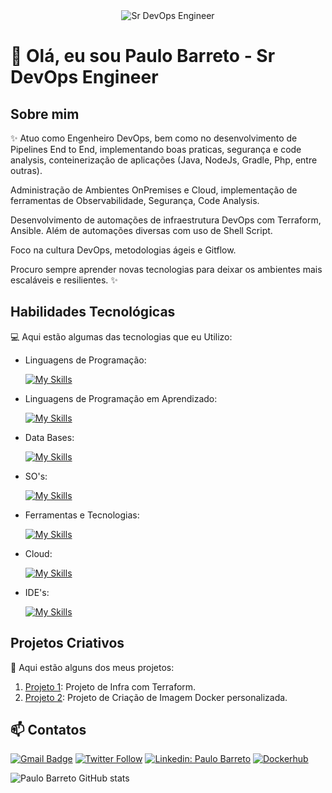 <div align="center">
  <img src="https://i.pinimg.com/originals/0f/25/e4/0f25e4668c1c7740b5ed41835339d67f.gif" alt="Sr DevOps Engineer">
</div>

# 🚀 Olá, eu sou Paulo Barreto - Sr DevOps Engineer 

## Sobre mim

✨ Atuo como Engenheiro DevOps, bem como no desenvolvimento de
Pipelines End to End, implementando boas praticas, segurança e code analysis, conteinerização de aplicações (Java, NodeJs, Gradle, Php, entre outras). 

Administração de Ambientes OnPremises e Cloud, implementação de ferramentas de Observabilidade, Segurança, Code Analysis.

Desenvolvimento de automações de infraestrutura DevOps com Terraform, Ansible. Além de automações diversas com uso de Shell Script.

Foco na cultura DevOps, metodologias ágeis e Gitflow.

Procuro sempre aprender novas tecnologias para deixar os ambientes mais escaláveis e resilientes. ✨

## Habilidades Tecnológicas

💻 Aqui estão algumas das tecnologias que eu Utilizo:

-  Linguagens de Programação: 

    [![My Skills](https://skillicons.dev/icons?i=bash,pwsh)](https://skillicons.dev)
-  Linguagens de Programação em Aprendizado:    

    [![My Skills](https://skillicons.dev/icons?i=python,go)](https://skillicons.dev)
- Data Bases: 

    [![My Skills](https://skillicons.dev/icons?i=postgres,mongo,mysql)](https://skillicons.dev)
- SO's: 

    [![My Skills](https://skillicons.dev/icons?i=linux,apple,windows)](https://skillicons.dev)    
- Ferramentas e Tecnologias: 

    [![My Skills](https://skillicons.dev/icons?i=git,githubactions,github,gitlab,bitbucket,jenkins,docker,kubernetes,ansible,grafana,prometheus,terraform&perline=6)](https://skillicons.dev)

- Cloud: 

    [![My Skills](https://skillicons.dev/icons?i=aws,azure&perline=7)](https://skillicons.dev)
- IDE's: 

    [![My Skills](https://skillicons.dev/icons?i=vscode,idea,pycharm&perline=7)](https://skillicons.dev)    


## Projetos Criativos

🎨 Aqui estão alguns dos meus projetos:

1. [Projeto 1](https://github.com/pcbarretos/infra-as-code): Projeto de Infra com Terraform.
2. [Projeto 2](https://github.com/pcbarretos/wildfly-alpine): Projeto de Criação de Imagem Docker personalizada.


## 📫 Contatos

[![Gmail Badge](https://img.shields.io/badge/-paullo.barreto@gmail.com-006bed?style=flat-square&logo=Gmail&logoColor=red&link=mailto:paullo.barreto@gmail.com)](mailto:paullo.barreto@gmail.com)
[![Twitter Follow](https://img.shields.io/twitter/follow/pc_barretos?style=social)](https://x.com/pc_barretos)
[![Linkedin: Paulo Barreto](https://img.shields.io/badge/-PauloBarreto-blue?style=flat-square&logo=Linkedin&logoColor=white&link=https://www.linkedin.com/in/paulocbarreto/)](https://www.linkedin.com/in/paulocbarreto/)
[![Dockerhub](https://img.shields.io/badge/-Pcbarreto-gray?style=flat-square&logo=Docker&logoColor=white&link=https://hub.docker.com/r/pcbarreto)](https://hub.docker.com/r/pcbarreto)


![Paulo Barreto GitHub stats](https://github-readme-stats.vercel.app/api?username=pcbarretos&show_icons=true&theme=tokyonight)